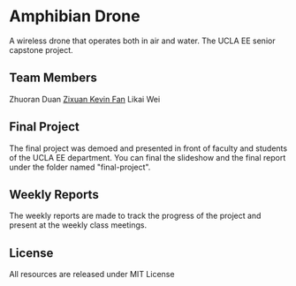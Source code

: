 # Amphibian Drone
A wireless drone that operates both in air and water. The UCLA EE senior capstone project.  

## Team Members
Zhuoran Duan
[Zixuan Kevin Fan](http://kfan.io)
Likai Wei

## Final Project
The final project was demoed and presented in front of faculty and students of the UCLA EE department. You can final the slideshow and the final report under the folder named "final-project".  

## Weekly Reports
The weekly reports are made to track the progress of the project and present at the weekly class meetings.  

## License
All resources are released under MIT License  
